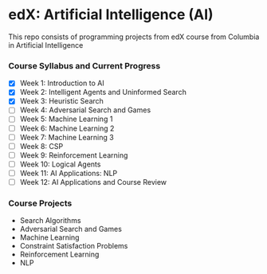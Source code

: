 # edX: Artificial Intelligence (AI)

This repo consists of programming projects from edX course from Columbia in Artificial Intelligence

### Course Syllabus and Current Progress

- [x] Week 1: Introduction to AI
- [x] Week 2: Intelligent Agents and Uninformed Search
- [x] Week 3: Heuristic Search
- [ ] Week 4: Adversarial Search and Games
- [ ] Week 5: Machine Learning 1
- [ ] Week 6: Machine Learning 2
- [ ] Week 7: Machine Learning 3
- [ ] Week 8: CSP
- [ ] Week 9: Reinforcement Learning
- [ ] Week 10: Logical Agents
- [ ] Week 11: AI Applications: NLP
- [ ] Week 12: AI Applications and Course Review

### Course Projects

- Search Algorithms
- Adversarial Search and Games
- Machine Learning
- Constraint Satisfaction Problems
- Reinforcement Learning
- NLP
